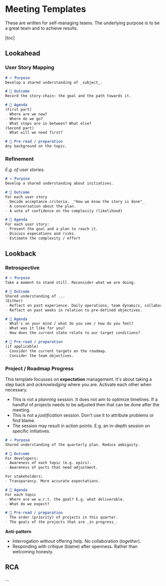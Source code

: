 # Meeting Templates

These are written for self-managing teams. The underlying purpose is to be a great team and to achieve results.

[toc]

## Lookahead



### User Story Mapping

```markdown
# ⭐ Purpose
Develop a shared understanding of _subject_.

# 🚀 Outcome
Record the story-chain: the goal and the path towards it.

# 📅 Agenda
(First part)
- Where are we now?
- Where do we go?
- What steps are in between? What else?
(Second part)
- What will we need first?

# 📖 Pre-read / preparation
Any background on the topic.
```

 

### Refinement

*E.g. of user stories.*

```markdown
# ⭐ Purpose
Develop a shared understanding about initiatives.

# 🚀 Outcome
For each user story
- Decide acceptance criteria. _"How we know the story is done"_
- A conversation about the plan.
- A vote of confidence on the complexity (likelihood)

# 📅 Agenda
For each user story:
- Present the goal and a plan to reach it. 
- Discuss expecations and risks.
- Estimate the complexity / effort
```



## Lookback



### Retrospective

```markdown
# ⭐ Purpose
Take a moment to stand still. Reconsider what we are doing.

# 🚀 Outcome
Shared understanding of ...
(Either)
- Reflect on past experience. Daily operations, team dynamics, collaboration.
- Reflect on past weeks in relation to pre-defined objectives.

# 📅 Agenda
- What's on your mind / what do you see / how do you feel?
- What was it like for you?
- How does the current state relate to our target conditions?

# 📖 Pre-read / preparation
(if applicable)
- Consider the current targets on the roadmap.
- Consider the team objectives.
```



### Project / Roadmap Progress

This template focusses on **expectation** management. It's about taking a step back and *acknowledging* where you are. Activate each other when necessary.

- This is not a *planning* session. It does not aim to optimize timelines. If a handful of projects needs to be adjusted then that can be done after the meeting.
- This is not a *justification* session. Don't use it to attribute problems or find blame.
- The session may result in action points. E.g. an in-depth session on specific initiatives.

```markdown
# ⭐ Purpose
Shared understanding of the quarterly plan. Reduce ambiguity.

# 🚀 Outcome
For developers:
- Awareness of each topic (e.g. epics).
- Awareness of parts that need adjustment.

For stakeholders:
- Transparancy. More accurate expectations.

# 📅 Agenda
For each topic
- Where are we w.r.t. the goal? E.g. what deliverable.
- What do we expect?

# 📖 Pre-read / preparation
- The order (priority) of projects in this quarter.
- The goals of the projects that are _in progress_.
```

**Anti-pattern**

- Interrogation without offering help. No collaboration (*together*).
- Responding with critique (blame) after openness. Rather than welcoming honesty.



## RCA

...
